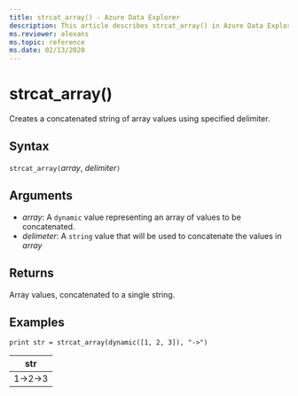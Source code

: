 ```yaml
---
title: strcat_array() - Azure Data Explorer
description: This article describes strcat_array() in Azure Data Explorer.
ms.reviewer: alexans
ms.topic: reference
ms.date: 02/13/2020
---
```

# strcat_array()

Creates a concatenated string of array values using specified delimiter.
    
## Syntax

`strcat_array(`*array*, *delimiter*`)`

## Arguments

* *array*: A `dynamic` value representing an array of values to be concatenated.
* *delimeter*: A `string` value that will be used to concatenate the values in *array*

## Returns

Array values, concatenated to a single string.

## Examples
  
```kusto
print str = strcat_array(dynamic([1, 2, 3]), "->")
```

|str|
|---|
|1->2->3|